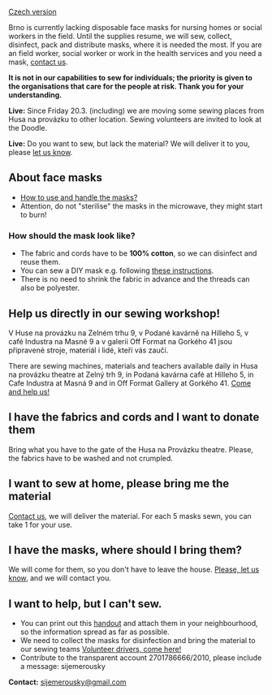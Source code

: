 [Czech version](https://sijemerousky.cz/)

Brno is currently lacking disposable face masks for nursing homes or social workers in the field. Until the supplies resume, we will sew, collect, disinfect, pack and distribute masks, where it is needed the most. If you are an field worker, social worker or work in the health services and you need a mask, [contact us](https://docs.google.com/forms/d/e/1FAIpQLScT2zbyMPZp4LBdd6X_dBT3eAm15iF6gO4dS5KwYaPchdvWbA/viewform?usp=sf_link).

**It is not in our capabilities to sew for individuals; the priority is given to the organisations that care for the people at risk. Thank you for your understanding.**

**Live:** Since Friday 20.3. (including) we are moving some sewing places from Husa na provázku to other location. Sewing volunteers are invited to look at the Doodle.

**Live:** Do you want to sew, but lack the material? We will deliver it to you, please [let us know](https://docs.google.com/forms/d/e/1FAIpQLSdjZqHkglV2Gdva7ELOEVB6H6uPRfy8BAUKaHk2O_XiOAZpKw/viewform?usp=sf_link).

## About face masks
- [How to use and handle the masks?](https://scontent-prg1-1.xx.fbcdn.net/v/t1.15752-9/89870226_237727443933011_1964651537363894272_n.jpg?_nc_cat=105&_nc_sid=b96e70&_nc_ohc=dVfo8V14Zp4AX8Dj61Y&_nc_ht=scontent-prg1-1.xx&oh=dbc6920533f1e772bf43a4f1ca86ea3f&oe=5E93B966)
- Attention, do not "sterilise" the masks in the microwave, they might start to burn!

### How should the mask look like?
- The fabric and cords have to be **100% cotton**, so we can disinfect and reuse them.
- You can sew a DIY mask e.g. following [these instructions](https://drive.google.com/open?id=1xcGW-453TlJTP-0EfNbN9xt7ioq1ItUC).
- There is no need to shrink the fabric in advance and the threads can also be polyester.

## Help us directly in our sewing workshop!

V Huse na provázku na Zelném trhu 9, v Podané kavárně na Hilleho 5, v café Industra na Masné 9 a v galerii Off Format na Gorkého 41 jsou připravené stroje, materiál i lidé, kteří vás zaučí.

There are sewing machines, materials and teachers available daily in Husa na provázku theatre at Zelný trh 9, in Podaná kavárna café at Hilleho 5, in Cafe Industra at Masná 9 and in Off Format Gallery at Gorkého 41. [Come and help us!](https://www.ced-brno.cz/rousky) 

## I have the fabrics and cords and I want to donate them
Bring what you have to the gate of the Husa na Provázku theatre. Please, the fabrics have to be washed and not crumpled.

## I want to sew at home, please bring me the material 
[Contact us](https://docs.google.com/forms/d/e/1FAIpQLSdjZqHkglV2Gdva7ELOEVB6H6uPRfy8BAUKaHk2O_XiOAZpKw/viewform?usp=sf_link), we will deliver the material. For each 5 masks sewn, you can take 1 for your use.

## I have the masks, where should I bring them?
We will come for them, so you don't have to leave the house. [Please, let us know](https://docs.google.com/forms/d/e/1FAIpQLSdjZqHkglV2Gdva7ELOEVB6H6uPRfy8BAUKaHk2O_XiOAZpKw/viewform?usp=sf_link), and we will contact you.

## I want to help, but I can't sew.
- You can print out this [handout](https://drive.google.com/open?id=1xcGW-453TlJTP-0EfNbN9xt7ioq1ItUC) and attach them in your neighbourhood, so the information spread as far as possible.
- We need to collect the masks for disinfection and bring the material to our sewing teams [Volunteer drivers, come here!](https://forms.gle/gsR5SUx9Ep1wG3bt7)
- Contribute to the transparent account 2701786666/2010, please include a message: sijemerousky

**Contact:** [sijemerousky@gmail.com](mailto:sijemerousky@gmail.com)

